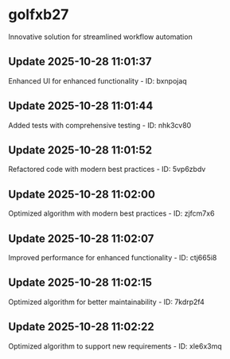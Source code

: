 # golfxb27
Innovative solution for streamlined workflow automation

## Update 2025-10-28 11:01:37
Enhanced UI for enhanced functionality - ID: bxnpojaq


## Update 2025-10-28 11:01:44
Added tests with comprehensive testing - ID: nhk3cv80


## Update 2025-10-28 11:01:52
Refactored code with modern best practices - ID: 5vp6zbdv


## Update 2025-10-28 11:02:00
Optimized algorithm with modern best practices - ID: zjfcm7x6


## Update 2025-10-28 11:02:07
Improved performance for enhanced functionality - ID: ctj665i8


## Update 2025-10-28 11:02:15
Optimized algorithm for better maintainability - ID: 7kdrp2f4


## Update 2025-10-28 11:02:22
Optimized algorithm to support new requirements - ID: xle6x3mq

